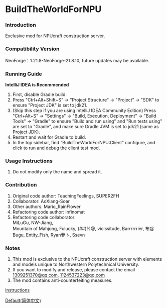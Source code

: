 # BuildTheWorldForNPU

### Introduction
Exclusive mod for NPUcraft construction server.

### Compatibility Version
NeoForge：1.21.8-NeoForge-21.8.10, future updates may be available.

### Running Guide
**IntelliJ IDEA is Recommended**
1. First, disable Gradle build.
2. Press "Ctrl+Alt+Shift+S" -> "Project Structure" -> "Project" -> "SDK" to ensure "Project JDK" is set to jdk21.
3. (Skip this step if you are using IntelliJ IDEA Community Edition) Press "Ctrl+Alt+S" -> "Settings" -> "Build, Execution, Deployment" -> "Build Tools" -> "Gradle" to ensure "Build and run using" and "Run tests using" are set to "Gradle", and make sure Gradle JVM is set to jdk21 (same as Project JDK).
4. Restart and wait for Gradle to build.
5. In the top sidebar, find “BuildTheWorldForNPU:Client” configure, and click to run and debug the client test mod.

### Usage Instructions

1. Do not modify only the name and spread it.

### Contribution

1. Original code author: TeachingFeelings, SUPER2FH
2. Collaborator: AoXiang-Soar
3. Other authors: Mario_RainFlower
4. Refactoring code author: Infinomat
5. Refactoring code collaborator: \
   MiLuGu, NW-Jiang, \
   Mountain of Mahjong, Fulucky, (##)%@, vicissitude, Barrrrrrier, 布谷Bugu, Entity_Fish, Ryan萝卜, Ssevn

### Notes

1. This mod is exclusive to the NPUcraft construction server with elements and models unique to Northwestern Polytechnical University.
2. If you want to modify and release, please contact the email 1309251370@qq.com, 1124537223@qq.com
3. The mod contains anti-counterfeiting measures.

[Instructions](Instructions.zh_cn.md)

[Default(简体中文)](README.md)